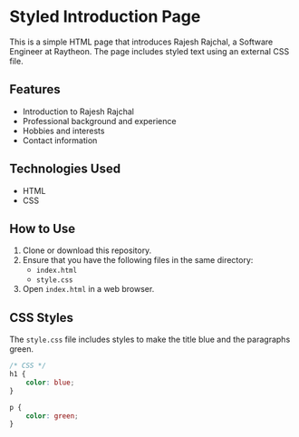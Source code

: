 # Styled Introduction Page

This is a simple HTML page that introduces Rajesh Rajchal, a Software Engineer at Raytheon. The page includes styled text using an external CSS file.

## Features

- Introduction to Rajesh Rajchal
- Professional background and experience
- Hobbies and interests
- Contact information

## Technologies Used

- HTML
- CSS

## How to Use

1. Clone or download this repository.
2. Ensure that you have the following files in the same directory:
   - `index.html`
   - `style.css`
3. Open `index.html` in a web browser.

## CSS Styles

The `style.css` file includes styles to make the title blue and the paragraphs green.

```css
/* CSS */
h1 {
    color: blue;
}

p {
    color: green;
}

